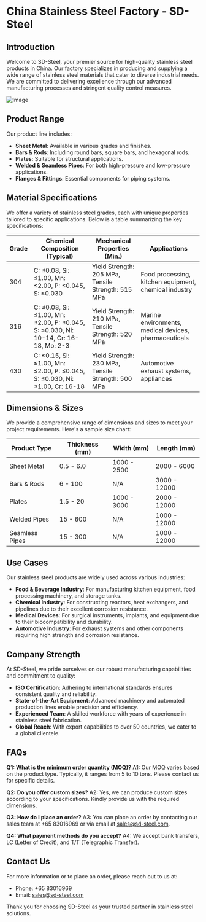 # China Stainless Steel Factory - SD-Steel

## Introduction

Welcome to SD-Steel, your premier source for high-quality stainless steel products in China. Our factory specializes in producing and supplying a wide range of stainless steel materials that cater to diverse industrial needs. We are committed to delivering excellence through our advanced manufacturing processes and stringent quality control measures.

![Image](https://github.com/user-attachments/assets/2567258e-e124-4816-932d-1809bd27ef0b)

## Product Range

Our product line includes:

- **Sheet Metal**: Available in various grades and finishes.
- **Bars & Rods**: Including round bars, square bars, and hexagonal rods.
- **Plates**: Suitable for structural applications.
- **Welded & Seamless Pipes**: For both high-pressure and low-pressure applications.
- **Flanges & Fittings**: Essential components for piping systems.

## Material Specifications

We offer a variety of stainless steel grades, each with unique properties tailored to specific applications. Below is a table summarizing the key specifications:

| Grade        | Chemical Composition (Typical)          | Mechanical Properties (Min.) | Applications                     |
|--------------|-----------------------------------------|------------------------------|----------------------------------|
| 304          | C: ≤0.08, Si: ≤1.00, Mn: ≤2.00, P: ≤0.045, S: ≤0.030 | Yield Strength: 205 MPa, Tensile Strength: 515 MPa | Food processing, kitchen equipment, chemical industry |
| 316          | C: ≤0.08, Si: ≤1.00, Mn: ≤2.00, P: ≤0.045, S: ≤0.030, Ni: 10-14, Cr: 16-18, Mo: 2-3 | Yield Strength: 210 MPa, Tensile Strength: 520 MPa | Marine environments, medical devices, pharmaceuticals |
| 430          | C: ≤0.15, Si: ≤1.00, Mn: ≤2.00, P: ≤0.045, S: ≤0.030, Ni: ≤1.00, Cr: 16-18 | Yield Strength: 230 MPa, Tensile Strength: 500 MPa | Automotive exhaust systems, appliances |

## Dimensions & Sizes

We provide a comprehensive range of dimensions and sizes to meet your project requirements. Here's a sample size chart:

| Product Type   | Thickness (mm) | Width (mm) | Length (mm) |
|----------------|----------------|------------|-------------|
| Sheet Metal    | 0.5 - 6.0      | 1000 - 2500| 2000 - 6000 |
| Bars & Rods    | 6 - 100        | N/A        | 3000 - 12000|
| Plates         | 1.5 - 20       | 1000 - 3000| 2000 - 12000|
| Welded Pipes   | 15 - 600       | N/A        | 1000 - 12000|
| Seamless Pipes | 15 - 300       | N/A        | 1000 - 12000|

## Use Cases

Our stainless steel products are widely used across various industries:

- **Food & Beverage Industry**: For manufacturing kitchen equipment, food processing machinery, and storage tanks.
- **Chemical Industry**: For constructing reactors, heat exchangers, and pipelines due to their excellent corrosion resistance.
- **Medical Devices**: For surgical instruments, implants, and equipment due to their biocompatibility and durability.
- **Automotive Industry**: For exhaust systems and other components requiring high strength and corrosion resistance.

## Company Strength

At SD-Steel, we pride ourselves on our robust manufacturing capabilities and commitment to quality:

- **ISO Certification**: Adhering to international standards ensures consistent quality and reliability.
- **State-of-the-Art Equipment**: Advanced machinery and automated production lines enable precision and efficiency.
- **Experienced Team**: A skilled workforce with years of experience in stainless steel fabrication.
- **Global Reach**: With export capabilities to over 50 countries, we cater to a global clientele.

## FAQs

**Q1: What is the minimum order quantity (MOQ)?**
A1: Our MOQ varies based on the product type. Typically, it ranges from 5 to 10 tons. Please contact us for specific details.

**Q2: Do you offer custom sizes?**
A2: Yes, we can produce custom sizes according to your specifications. Kindly provide us with the required dimensions.

**Q3: How do I place an order?**
A3: You can place an order by contacting our sales team at +65 83016969 or via email at sales@sd-steel.com.

**Q4: What payment methods do you accept?**
A4: We accept bank transfers, LC (Letter of Credit), and T/T (Telegraphic Transfer).

## Contact Us

For more information or to place an order, please reach out to us at:
- Phone: +65 83016969
- Email: sales@sd-steel.com

Thank you for choosing SD-Steel as your trusted partner in stainless steel solutions.